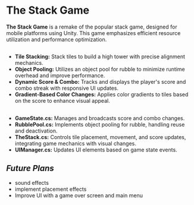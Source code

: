 # **The Stack Game**

**The Stack Game** is a remake of the popular stack game, designed for mobile platforms using Unity. This game emphasizes efficient resource utilization and performance optimization.

##

- **Tile Stacking:** Stack tiles to build a high tower with precise alignment mechanics.
- **Object Pooling:** Utilizes an object pool for rubble to minimize runtime overhead and improve performance.
- **Dynamic Score & Combo:** Tracks and displays the player's score and combo streak with responsive UI updates.
- **Gradient-Based Color Changes:** Applies color gradients to tiles based on the score to enhance visual appeal.

##
- **GameState.cs:** Manages and broadcasts score and combo changes.
- **RubblePool.cs:** Implements object pooling for rubble, handling reuse and deactivation.
- **TheStack.cs:** Controls tile placement, movement, and score updates, integrating game mechanics with visual changes.
- **UIManager.cs:** Updates UI elements based on game state events.
## *Future Plans*
- sound effects
- implement placement effects
- Improve UI with a game over screen and main menu
